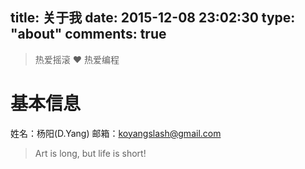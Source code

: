 title: 关于我
date: 2015-12-08 23:02:30
type: "about"
comments: true
---

<blockquote class="blockquote-center">热爱摇滚 ❤ 热爱编程</blockquote>

# 基本信息
姓名：杨阳(D.Yang)
邮箱：koyangslash@gmail.com

> Art is long, but life is short!
